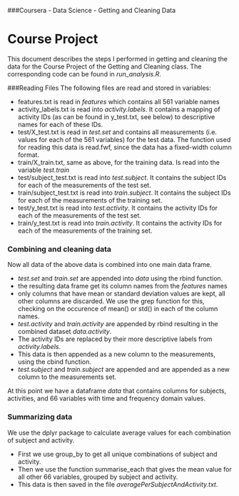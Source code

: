 ###Coursera - Data Science - Getting and Cleaning Data
 # Course Project
  This document describes the steps I performed in getting and cleaning the data for the Course Project of the Getting and Cleaning class. The corresponding code can be found in _run\_analysis.R_.

  ###Reading Files
  The following files are read and stored in variables:
  * features.txt is read in _features_ which contains all 561 variable names
  * activity\_labels.txt is read into _activity.labels_. It contains a mapping of activity IDs (as can be found in y_test.txt, see below) to descriptive names for each of these IDs.
  * test/X\_test.txt is read in _test.set_ and contains all measurements (i.e. values for each of the 561 variables) for the test data. The function used for reading this data is read.fwf, since the data has a fixed-width column format.
  * train/X\_train.txt, same as above, for the training data. Is read into the variable _test.train_
  * test/subject\_test.txt is read into _test.subject_. It contains the subject IDs for each of the measurements of the test set.
  * train/subject\_test.txt is read into _train.subject_. It contains the subject IDs for each of the measurements of the training set.
  * test/y\_test.txt is read into _test.activity_. It contains the activity IDs for each of the measurements of the test set.
  * train/y\_test.txt is read into _train.activity_. It contains the activity IDs for each of the measurements of the training set.
  ### Combining and cleaning data
  Now all data of the above data is combined into one main data frame.
  * _test.set_ and _train.set_ are appended into _data_ using the rbind function.
  * the resulting data frame get its column names from the _features_ names
  * only columns that have mean or standard deviation values are kept, all other columns are discarded. We use the grep function for this, checking on the occurence of mean() or std() in each of the column names.
  * _test.activity_ and _train.activity_ are appended by rbind resulting in the combined dataset _data.activity_.
  * The activity IDs are replaced by their more descriptive labels from _activity.labels_.
  * This data is then appended as a new column to the measurements, using the cbind function.
  * _test.subject_ and _train.subject_ are appended and are appended as a new column to the measurements set.

  At this point we have a dataframe _data_ that contains columns for subjects, activities, and 66 variables with time and frequency domain values.

  ### Summarizing data

  We use the dplyr package to calculate average values for each combination of subject and activity.
  * First we use group_by to get all unique combinations of subject and activity.
  * Then we use the function summarise_each that gives the mean value for all other 66 variables, grouped by subject and activity.
  * This data is then saved in the file _averagePerSubjectAndActivity.txt_.  
